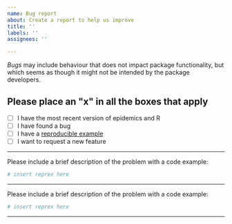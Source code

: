 ```yaml
---
name: Bug report
about: Create a report to help us improve
title: ''
labels: ''
assignees: ''

---
```


*Bugs* may include behaviour that does not impact package functionality, but which seems as though it might not be intended by the package developers.
  
Please place an "x" in all the boxes that apply
---------------------------------------------
  
- [ ] I have the most recent version of epidemics and R
- [ ] I have found a bug
- [ ] I have a [reproducible example](https://reprex.tidyverse.org/articles/reprex-dos-and-donts.html)
- [ ] I want to request a new feature

--------
  
Please include a brief description of the problem with a code example:
  
```r
# insert reprex here
```

--------

Please include a brief description of the problem with a code example:

```r
# insert reprex here
```

---------
